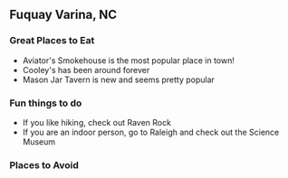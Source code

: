 ## Fuquay Varina, NC

### Great Places to Eat

- Aviator's Smokehouse is the most popular place in town!
- Cooley's has been around forever
- Mason Jar Tavern is new and seems pretty popular

### Fun things to do

- If you like hiking, check out Raven Rock
- If you are an indoor person, go to Raleigh and check out the Science Museum

### Places to Avoid
